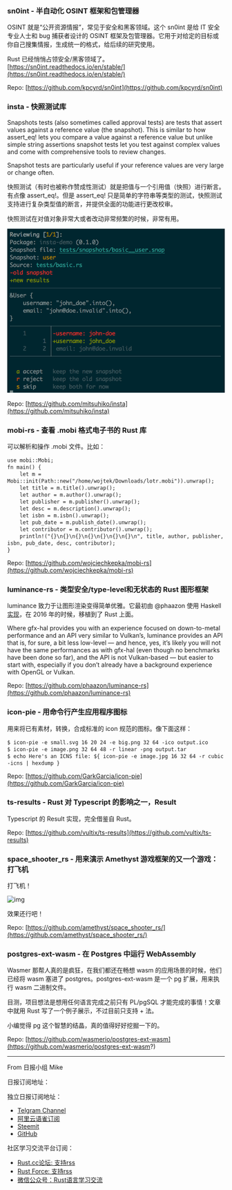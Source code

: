 ### sn0int - 半自动化 OSINT 框架和包管理器

OSINT 就是“公开资源情报”，常见于安全和黑客领域。这个 sn0int 是给 IT 安全专业人士和 bug 捕获者设计的 OSINT 框架及包管理器。它用于对给定的目标或你自己搜集情报，生成统一的格式，给后续的研究使用。

Rust 已经悄悄占领安全/黑客领域了。[https://sn0int.readthedocs.io/en/stable/](https://sn0int.readthedocs.io/en/stable/)

Repo: [https://github.com/kpcyrd/sn0int](https://github.com/kpcyrd/sn0int)

### insta - 快照测试库

Snapshots tests (also sometimes called approval tests) are tests that assert values against a reference value (the snapshot). This is similar to how assert_eq! lets you compare a value against a reference value but unlike simple string assertions snapshot tests let you test against complex values and come with comprehensive tools to review changes.

Snapshot tests are particularly useful if your reference values are very large or change often.


快照测试（有时也被称作赞成性测试）就是把值与一个引用值（快照）进行断言。有点像 assert_eq!。但是 assert_eq! 只是简单的字符串等类型的测试，快照测试支持进行复杂类型值的断言，并提供全面的功能进行更改校审。

快照测试在对值对象非常大或者改动非常频繁的时候，非常有用。

![img](https://raw.githubusercontent.com/mitsuhiko/insta/master/assets/review.png)

Repo: [https://github.com/mitsuhiko/insta](https://github.com/mitsuhiko/insta)

### mobi-rs - 查看 .mobi 格式电子书的 Rust 库

可以解析和操作 .mobi 文件。比如：

```
use mobi::Mobi;
fn main() {
    let m = Mobi::init(Path::new("/home/wojtek/Downloads/lotr.mobi")).unwrap();
    let title = m.title().unwrap();
    let author = m.author().unwrap();
    let publisher = m.publisher().unwrap();
    let desc = m.description().unwrap();
    let isbn = m.isbn().unwrap();
    let pub_date = m.publish_date().unwrap();
    let contributor = m.contributor().unwrap();
    println!("{}\n{}\n{}\n{}\n{}\n{}\n{}\n", title, author, publisher, isbn, pub_date, desc, contributor);
}
```

Repo: [https://github.com/wojciechkepka/mobi-rs](https://github.com/wojciechkepka/mobi-rs)

### luminance-rs - 类型安全/type-level和无状态的 Rust 图形框架

luminance 致力于让图形渲染变得简单优雅。它最初由 @phaazon 使用 Haskell [实现](https://hackage.haskell.org/package/luminance)，在 2016 年的时候，移植到了 Rust 上面。

Where gfx-hal provides you with an experience focused on down-to-metal performance and an API very similar to Vulkan’s, luminance provides an API that is, for sure, a bit less low-level — and hence, yes, it’s likely you will not have the same performances as with gfx-hal (even though no benchmarks have been done so far), and the API is not Vulkan-based — but easier to start with, especially if you don’t already have a background experience with OpenGL or Vulkan.

Repo: [https://github.com/phaazon/luminance-rs](https://github.com/phaazon/luminance-rs)

### icon-pie - 用命令行产生应用程序图标

用来将已有素材，转换，合成标准的 icon 规范的图标。像下面这样：

```
$ icon-pie -e small.svg 16 20 24 -e big.png 32 64 -ico output.ico
$ icon-pie -e image.png 32 64 48 -r linear -png output.tar
$ echo Here's an ICNS file: ${ icon-pie -e image.jpg 16 32 64 -r cubic -icns | hexdump }
```
Repo: [https://github.com/GarkGarcia/icon-pie](https://github.com/GarkGarcia/icon-pie)

### ts-results - Rust 对 Typescript 的影响之一，Result

Typescript 的 Result 实现，完全借鉴自 Rust。

Repo: [https://github.com/vultix/ts-results](https://github.com/vultix/ts-results)

### space_shooter_rs - 用来演示 Amethyst 游戏框架的又一个游戏：打飞机

打飞机！

![img](https://camo.githubusercontent.com/69759ec6e7bd235da2940cbc70ba2a933c1eaa49/68747470733a2f2f6769616e742e6766796361742e636f6d2f477265656e57696e64696e67416c7469706c616e6f6368696e6368696c6c616d6f7573652e676966)

效果还行吧！

Repo: [https://github.com/amethyst/space_shooter_rs/](https://github.com/amethyst/space_shooter_rs/)

### postgres-ext-wasm - 在 Postgres 中运行 WebAssembly 

Wasmer 那帮人真的是疯狂，在我们都还在畅想 wasm 的应用场景的时候，他们已经将 wasm 塞进了 postgres。postgres-ext-wasm 是一个 pg 扩展，用来执行 wasm 二进制文件。

目测，项目想法是想用任何语言完成之前只有 PL/pgSQL 才能完成的事情！文章中就用 Rust 写了一个例子展示，不过目前只支持 + 法。

小编觉得 pg 这个智慧的结晶，真的值得好好挖掘一下的。

Repo: [https://github.com/wasmerio/postgres-ext-wasm](https://github.com/wasmerio/postgres-ext-wasm?)




---

From 日报小组 Mike

日报订阅地址：

独立日报订阅地址：
- [Telgram Channel](https://t.me/rust_daily_news )
- [阿里云语雀订阅](https://www.yuque.com/chaosbot/rustnews)
- [Steemit](https://steemit.com/@blackanger)
- [GitHub](https://github.com/RustStudy/rust_daily_news)

社区学习交流平台订阅：
- [Rust.cc论坛: 支持rss](https://rust.cc)
- [Rust Force: 支持rss](https://rustforce.net/)
- [微信公众号：Rust语言学习交流](https://rust.cc/article?id=ed7c9379-d681-47cb-9532-0db97d883f62)